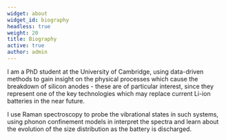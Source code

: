 ```yaml
---
widget: about
widget_id: biography
headless: true
weight: 20
title: Biography
active: true
author: admin
---
```

I am a PhD student at the University of Cambridge, using data-driven methods to gain insight on the physical processes which cause the breakdown of silicon anodes - these are of particular interest, since they represent one of the key technologies which may replace current Li-ion batteries in the near future.

I use Raman spectroscopy to probe the vibrational states in such systems, using phonon confinement models in interpret the spectra and learn about the evolution of the size distribution as the battery is discharged.
